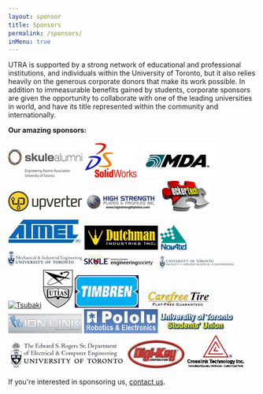 ```yaml
---
layout: sponsor
title: Sponsors
permalink: /sponsors/
inMenu: true
---
```


UTRA is supported by a strong network of educational and professional institutions, and individuals within the University of Toronto, but it also relies heavily on the generous corporate donors that make its work possible. In addition to immeasurable benefits gained by students, corporate sponsors are given the opportunity to collaborate with one of the leading universities in world, and have its title represented within the community and internationally.

**Our amazing sponsors:**

[![Skule Alumni](/Pictures/Sponsors/skuleAlumni.jpg)](http://alumni.utoronto.ca)
[![DS Solidworks](/Pictures/Sponsors/solidworks.jpg)](http://www.solidworks.com)
[![MDA](/Pictures/Sponsors/mda_logo.jpg)](http://sm.mdacorporation.com)
[![upverter](/Pictures/Sponsors/upverter_logo.png)](http://upverter.com)
[![High Strength Plates & Profiles Inc.](/Pictures/Sponsors/hspp.jpg)](http://www.highstrengthplates.com)
[![eckertech](/Pictures/Sponsors/eckertech.jpg)](http://www.eckertech.com)
[![Atmel](/Pictures/Sponsors/atmel.jpg)](http://www.atmel.com)
[![Dutchman](/Pictures/Sponsors/dutchman.jpg)](http://www.dutchman.jpg)
<a href="http://www.novatel.com"><img style="height:50px;" alt="NovAtel" src="/Pictures/Sponsors/novatel_COL.gif"></a>
[![Mechanical and Industrial Engineering at the University of Toronto](/Pictures/Sponsors/mie.jpg)](http://www.mie.utoronto.ca)
[![Skule](/Pictures/Sponsors/engsoc.jpg)](http://engsoc.skule.ca)
[![University of Toronto Faculty of Applied Science and Engineering](/Pictures/Sponsors/UTengineering.jpg)](http://engineering.utoronto.ca)
[![Tsubaki](/Sponsors/Tsubaki-Logo.jpg)](http://tsubaki.ca)
[![UTIAS](/Pictures/Sponsors/UTIAS.jpg)](http://www.utias.utoronto.ca)
[![Timbren](/Pictures/Sponsors/timbren-logo.gif)](http://www.timbren.com)
[![Carefree Tire](/Pictures/Sponsors/carefreetire.jpg)](http://www.carefreetire.com)
[![Ion Link](/Pictures/Sponsors/ionlink.jpg)](http://www.ionlink.com)
[![Pololu Robotics & Electronics](/Pictures/Sponsors/pololu.jpg)](http://www.pololu.com)
[![UTSU](/Pictures/Sponsors/UTSU.jpg)](http://www.utsu.ca)
[![The Edward S. Rodgers Department of Electrical and Computer Engineering](/Pictures/Sponsors/ece13.jpg)](http://www.ece.utoronto.ca)
[![Digi-Key](/Pictures/Sponsors/dk.jpg)](http://www.digikey.com)
<a href="http://www.crosslinktech.com"><img style="height:70px;" alt="Crosslink Technology Inc." src="/Pictures/Sponsors/crosslink.png"/></a>



If you're interested in sponsoring us, [contact us](mailto:utra@utra.ca).
